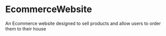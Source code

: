 # EcommerceWebsite
An Ecommerce website designed to sell products and allow users to order them to their house
